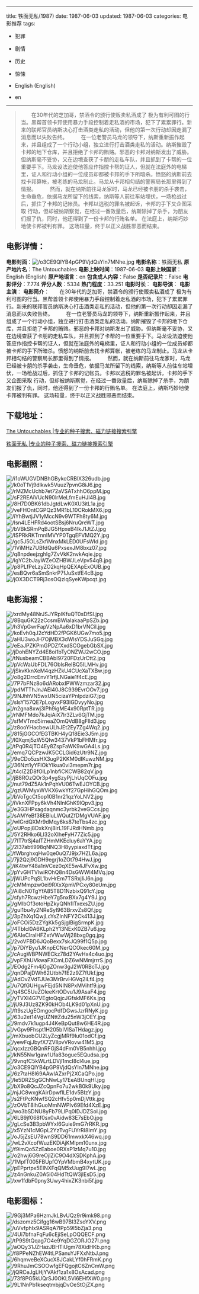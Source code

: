 
---
title: 铁面无私(1987)
date: 1987-06-03
updated: 1987-06-03
categories: 电影推荐
tags:
- 犯罪
- 剧情
- 历史
- 惊悚

- English (English)
- en
---


> 　　在30年代的芝加哥，禁酒令的颁行使贩卖私酒成了 极为有利可图的行当。黑帮首领卡邦使用暴力手段控制着走私酒的市场，犯下了累累罪行。新来的联邦官员纳斯决心打击酒类走私的活动，但他的第一次行动却因走漏了消息而以失败告终。  　　 在一位老警员马龙的领导下，纳斯重新振作起来，并且组成了一个行动小组，独立进行打击酒类走私的活动。纳斯摧毁了卡邦的地下仓库，并且拒绝了卡邦的贿赂。邪恶的卡邦对纳斯发出了威胁。但纳斯毫不妥协，又在边境查获了卡朋的走私车队，并且抓到了卡帮的一位重要手下。马龙设法迫使他答应作指控卡帮的证人，但就在法庭外的电梯里，证人和行动小组的一位成员却都被卡邦的手下所暗杀。愤怒的纳斯前去找卡邦算帐，被老练的马龙制止。马龙从卡邦相勾结的警察局长那里得到了情报。  　　 然而，就在纳斯前往马龙家时，马龙已经被卡朋的杀手袭击，生命垂危，依据马龙所留下的线索，纳斯等人前往车站埋伏，一场枪战过后，抓住了卡邦的记帐员。卡邦以逃税的罪名被起诉，卡邦的手下又企图采取 行动，但却被纳斯察觉，在经过一番效量后，纳斯除掉了杀手，为朋友们报了仇，同时，他还得到了一份卡邦的行贿名单。 在法庭上，纳斯巧妙地使卡邦被判有罪。 这场较量，终于以正义战胜邪恶而结束。　　

## **电影详情**：

**电影封面**：<img src="https://image.tmdb.org/t/p/w200/o3CE9QlYB4pGP9VjdQsYIn7MNhe.jpg" alt="/o3CE9QlYB4pGP9VjdQsYIn7MNhe.jpg" title="/o3CE9QlYB4pGP9VjdQsYIn7MNhe.jpg">
**电影名称**：铁面无私
**原产地片名**：The Untouchables
**电影上映时间**：1987-06-03
**电影上映国家**：English (English)
**原产地语言**：en
**包含成人内容**：False
**是否纪录片**：False
**电影评分**：7.774
**评分人数**：5334
**热门程度**：33.251
**电影时长**：
**电影导演**：
**电影主演**：
**电影简介**：　　在30年代的芝加哥，禁酒令的颁行使贩卖私酒成了 极为有利可图的行当。黑帮首领卡邦使用暴力手段控制着走私酒的市场，犯下了累累罪行。新来的联邦官员纳斯决心打击酒类走私的活动，但他的第一次行动却因走漏了消息而以失败告终。  　　 在一位老警员马龙的领导下，纳斯重新振作起来，并且组成了一个行动小组，独立进行打击酒类走私的活动。纳斯摧毁了卡邦的地下仓库，并且拒绝了卡邦的贿赂。邪恶的卡邦对纳斯发出了威胁。但纳斯毫不妥协，又在边境查获了卡朋的走私车队，并且抓到了卡帮的一位重要手下。马龙设法迫使他答应作指控卡帮的证人，但就在法庭外的电梯里，证人和行动小组的一位成员却都被卡邦的手下所暗杀。愤怒的纳斯前去找卡邦算帐，被老练的马龙制止。马龙从卡邦相勾结的警察局长那里得到了情报。  　　 然而，就在纳斯前往马龙家时，马龙已经被卡朋的杀手袭击，生命垂危，依据马龙所留下的线索，纳斯等人前往车站埋伏，一场枪战过后，抓住了卡邦的记帐员。卡邦以逃税的罪名被起诉，卡邦的手下又企图采取 行动，但却被纳斯察觉，在经过一番效量后，纳斯除掉了杀手，为朋友们报了仇，同时，他还得到了一份卡邦的行贿名单。 在法庭上，纳斯巧妙地使卡邦被判有罪。 这场较量，终于以正义战胜邪恶而结束。　　

## **下载地址**：
[The Untouchables |专业的种子搜索、磁力链接搜索引擎](https://movie.amd794.com:2083/?search=The%20Untouchables&ordering=&mode=match_phrase&page_size=10&page=1)

[铁面无私 |专业的种子搜索、磁力链接搜索引擎](https://movie.amd794.com:2083/?search=%E9%93%81%E9%9D%A2%E6%97%A0%E7%A7%81&ordering=&mode=match_phrase&page_size=10&page=1)
 

## **电影剧照**：
<img src="https://image.tmdb.org/t/p/original/i1oWUGVDNBhGBykcCRBlX326udb.jpg" alt="/i1oWUGVDNBhGBykcCRBlX326udb.jpg" title="/i1oWUGVDNBhGBykcCRBlX326udb.jpg"><img src="https://image.tmdb.org/t/p/original/k0oT1Vj9dlkwk5Vuuz7pvnG8iJ6.jpg" alt="/k0oT1Vj9dlkwk5Vuuz7pvnG8iJ6.jpg" title="/k0oT1Vj9dlkwk5Vuuz7pvnG8iJ6.jpg"><img src="https://image.tmdb.org/t/p/original/rMZMcUchb7et72aVSATxhhO6ppM.jpg" alt="/rMZMcUchb7et72aVSATxhhO6ppM.jpg" title="/rMZMcUchb7et72aVSATxhhO6ppM.jpg"><img src="https://image.tmdb.org/t/p/original/sF2REAiVUcN90lrMeLfmEuHJl4B.jpg" alt="/sF2REAiVUcN90lrMeLfmEuHJl4B.jpg" title="/sF2REAiVUcN90lrMeLfmEuHJl4B.jpg"><img src="https://image.tmdb.org/t/p/original/8H7D0BK61dbJgtdLwK0XU3itL1a.jpg" alt="/8H7D0BK61dbJgtdLwK0XU3itL1a.jpg" title="/8H7D0BK61dbJgtdLwK0XU3itL1a.jpg"><img src="https://image.tmdb.org/t/p/original/veFHOntCGPQz3MR1bL10CRokMX6.jpg" alt="/veFHOntCGPQz3MR1bL10CRokMX6.jpg" title="/veFHOntCGPQz3MR1bL10CRokMX6.jpg"><img src="https://image.tmdb.org/t/p/original/iYhBwtjJV1yMccN9v9WTFh8ty6M.jpg" alt="/iYhBwtjJV1yMccN9v9WTFh8ty6M.jpg" title="/iYhBwtjJV1yMccN9v9WTFh8ty6M.jpg"><img src="https://image.tmdb.org/t/p/original/lsn4LEHFRd4ootSBsj6NruQreWT.jpg" alt="/lsn4LEHFRd4ootSBsj6NruQreWT.jpg" title="/lsn4LEHFRd4ootSBsj6NruQreWT.jpg"><img src="https://image.tmdb.org/t/p/original/bVBkSRmPqBJG5HpxeB4lkJ1JtZJ.jpg" alt="/bVBkSRmPqBJG5HpxeB4lkJ1JtZJ.jpg" title="/bVBkSRmPqBJG5HpxeB4lkJ1JtZJ.jpg"><img src="https://image.tmdb.org/t/p/original/lSPRkRKTrnnIMVYP0TgqEFVMQ2Y.jpg" alt="/lSPRkRKTrnnIMVYP0TgqEFVMQ2Y.jpg" title="/lSPRkRKTrnnIMVYP0TgqEFVMQ2Y.jpg"><img src="https://image.tmdb.org/t/p/original/gc5J5OLsZkfiMnxMkLED0UFsWId.jpg" alt="/gc5J5OLsZkfiMnxMkLED0UFsWId.jpg" title="/gc5J5OLsZkfiMnxMkLED0UFsWId.jpg"><img src="https://image.tmdb.org/t/p/original/1ViMHz7UBfdQu6PxsexJM8bxz07.jpg" alt="/1ViMHz7UBfdQu6PxsexJM8bxz07.jpg" title="/1ViMHz7UBfdQu6PxsexJM8bxz07.jpg"><img src="https://image.tmdb.org/t/p/original/q8npdeejzghIg7ZvVkK2nvkAqie.jpg" alt="/q8npdeejzghIg7ZvVkK2nvkAqie.jpg" title="/q8npdeejzghIg7ZvVkK2nvkAqie.jpg"><img src="https://image.tmdb.org/t/p/original/lgYC2bJayWZeOZHBWJLeVpv54qB.jpg" alt="/lgYC2bJayWZeOZHBWJLeVpv54qB.jpg" title="/lgYC2bJayWZeOZHBWJLeVpv54qB.jpg"><img src="https://image.tmdb.org/t/p/original/p8PLfPeLzyZO2kqHpQEXApExOUB.jpg" alt="/p8PLfPeLzyZO2kqHpQEXApExOUB.jpg" title="/p8PLfPeLzyZO2kqHpQEXApExOUB.jpg"><img src="https://image.tmdb.org/t/p/original/esBQvr6aSmSnkrP7fJuSxtfE4cB.jpg" alt="/esBQvr6aSmSnkrP7fJuSxtfE4cB.jpg" title="/esBQvr6aSmSnkrP7fJuSxtfE4cB.jpg"><img src="https://image.tmdb.org/t/p/original/jOX3DCT9Rj3osOQzlqSyeKWpcqt.jpg" alt="/jOX3DCT9Rj3osOQzlqSyeKWpcqt.jpg" title="/jOX3DCT9Rj3osOQzlqSyeKWpcqt.jpg">

## **电影海报**：
<img src="https://image.tmdb.org/t/p/original/xrdMy48NrJSJYRplKfuQT0sDfSI.jpg" alt="/xrdMy48NrJSJYRplKfuQT0sDfSI.jpg" title="/xrdMy48NrJSJYRplKfuQT0sDfSI.jpg"><img src="https://image.tmdb.org/t/p/original/8BquGK22zCcsmBWiaIakaaPpSZb.jpg" alt="/8BquGK22zCcsmBWiaIakaaPpSZb.jpg" title="/8BquGK22zCcsmBWiaIakaaPpSZb.jpg"><img src="https://image.tmdb.org/t/p/original/h3VpGwrFapVzNpAa6xD1brVNCil.jpg" alt="/h3VpGwrFapVzNpAa6xD1brVNCil.jpg" title="/h3VpGwrFapVzNpAa6xD1brVNCil.jpg"><img src="https://image.tmdb.org/t/p/original/koEvh0qJ2cYdHD2fPGK6UGw7mo5.jpg" alt="/koEvh0qJ2cYdHD2fPGK6UGw7mo5.jpg" title="/koEvh0qJ2cYdHD2fPGK6UGw7mo5.jpg"><img src="https://image.tmdb.org/t/p/original/aHU3woJH7OjMBX3dWlsYDSJuSGq.jpg" alt="/aHU3woJH7OjMBX3dWlsYDSJuSGq.jpg" title="/aHU3woJH7OjMBX3dWlsYDSJuSGq.jpg"><img src="https://image.tmdb.org/t/p/original/eEaJPZKPmGPDZfXxdSCOgebGbSX.jpg" alt="/eEaJPZKPmGPDZfXxdSCOgebGbSX.jpg" title="/eEaJPZKPmGPDZfXxdSCOgebGbSX.jpg"><img src="https://image.tmdb.org/t/p/original/jDohENYZd4E8oi1bTyONZWJ2wCO.jpg" alt="/jDohENYZd4E8oi1bTyONZWJ2wCO.jpg" title="/jDohENYZd4E8oi1bTyONZWJ2wCO.jpg"><img src="https://image.tmdb.org/t/p/original/tNusbeamCBBAbI9720FDzUrCtt2.jpg" alt="/tNusbeamCBBAbI9720FDzUrCtt2.jpg" title="/tNusbeamCBBAbI9720FDzUrCtt2.jpg"><img src="https://image.tmdb.org/t/p/original/pVcWaUbFDL76ObIsReIBQ5ILMHv.jpg" alt="/pVcWaUbFDL76ObIsReIBQ5ILMHv.jpg" title="/pVcWaUbFDL76ObIsReIBQ5ILMHv.jpg"><img src="https://image.tmdb.org/t/p/original/jSkvKknXeM4qzHZkU4CUcXaTXBw.jpg" alt="/jSkvKknXeM4qzHZkU4CUcXaTXBw.jpg" title="/jSkvKknXeM4qzHZkU4CUcXaTXBw.jpg"><img src="https://image.tmdb.org/t/p/original/o8g2DrrcEnvY1rfjLNGaie1f4cE.jpg" alt="/o8g2DrrcEnvY1rfjLNGaie1f4cE.jpg" title="/o8g2DrrcEnvY1rfjLNGaie1f4cE.jpg"><img src="https://image.tmdb.org/t/p/original/7P7bFNz8o6dARobxIPWWzmzar32.jpg" alt="/7P7bFNz8o6dARobxIPWWzmzar32.jpg" title="/7P7bFNz8o6dARobxIPWWzmzar32.jpg"><img src="https://image.tmdb.org/t/p/original/pdMTThJnJAEl40J8C939EvrOOv7.jpg" alt="/pdMTThJnJAEl40J8C939EvrOOv7.jpg" title="/pdMTThJnJAEl40J8C939EvrOOv7.jpg"><img src="https://image.tmdb.org/t/p/original/9NJhhVN5wxUN5cizaYPnIpdziG7.jpg" alt="/9NJhhVN5wxUN5cizaYPnIpdziG7.jpg" title="/9NJhhVN5wxUN5cizaYPnIpdziG7.jpg"><img src="https://image.tmdb.org/t/p/original/slsY157QE7pLogvxF93lGDvyyNo.jpg" alt="/slsY157QE7pLogvxF93lGDvyyNo.jpg" title="/slsY157QE7pLogvxF93lGDvyyNo.jpg"><img src="https://image.tmdb.org/t/p/original/n2gna8xwj3lPh9igME4x90RptTR.jpg" alt="/n2gna8xwj3lPh9igME4x90RptTR.jpg" title="/n2gna8xwj3lPh9igME4x90RptTR.jpg"><img src="https://image.tmdb.org/t/p/original/rNMFMdo7kJqiAiX7lr3ZLv6GjTM.jpg" alt="/rNMFMdo7kJqiAiX7lr3ZLv6GjTM.jpg" title="/rNMFMdo7kJqiAiX7lr3ZLv6GjTM.jpg"><img src="https://image.tmdb.org/t/p/original/sfMVTmd5irneaZOmQVdB8gFlId3.jpg" alt="/sfMVTmd5irneaZOmQVdB8gFlId3.jpg" title="/sfMVTmd5irneaZOmQVdB8gFlId3.jpg"><img src="https://image.tmdb.org/t/p/original/z8ooYHacbewULhJEt2Ey7Zg4Wq2.jpg" alt="/z8ooYHacbewULhJEt2Ey7Zg4Wq2.jpg" title="/z8ooYHacbewULhJEt2Ey7Zg4Wq2.jpg"><img src="https://image.tmdb.org/t/p/original/815jGGCOfEGTBKH4yQ18Eie3J5m.jpg" alt="/815jGGCOfEGTBKH4yQ18Eie3J5m.jpg" title="/815jGGCOfEGTBKH4yQ18Eie3J5m.jpg"><img src="https://image.tmdb.org/t/p/original/l0Xqmj5zW5QIw3437VkP1bFHMfr.jpg" alt="/l0Xqmj5zW5QIw3437VkP1bFHMfr.jpg" title="/l0Xqmj5zW5QIw3437VkP1bFHMfr.jpg"><img src="https://image.tmdb.org/t/p/original/tPq0R4jTO4Ey8ZspFaWK9wGA4Ls.jpg" alt="/tPq0R4jTO4Ey8ZspFaWK9wGA4Ls.jpg" title="/tPq0R4jTO4Ey8ZspFaWK9wGA4Ls.jpg"><img src="https://image.tmdb.org/t/p/original/emq7QCPzwJK5CCLGid6zUtr9NZ.jpg" alt="/emq7QCPzwJK5CCLGid6zUtr9NZ.jpg" title="/emq7QCPzwJK5CCLGid6zUtr9NZ.jpg"><img src="https://image.tmdb.org/t/p/original/9eCDo5zsHX3ugP2KKM0dIKuwzNM.jpg" alt="/9eCDo5zsHX3ugP2KKM0dIKuwzNM.jpg" title="/9eCDo5zsHX3ugP2KKM0dIKuwzNM.jpg"><img src="https://image.tmdb.org/t/p/original/36Nzt1yYFIOkYlkua0vi3mepm7r.jpg" alt="/36Nzt1yYFIOkYlkua0vi3mepm7r.jpg" title="/36Nzt1yYFIOkYlkua0vi3mepm7r.jpg"><img src="https://image.tmdb.org/t/p/original/t4clZ2D8fOILp1nbfiCKCWB82qV.jpg" alt="/t4clZ2D8fOILp1nbfiCKCWB82qV.jpg" title="/t4clZ2D8fOILp1nbfiCKCWB82qV.jpg"><img src="https://image.tmdb.org/t/p/original/jB8ROzQOr3p4ygSzyPjLhUqCOFu.jpg" alt="/jB8ROzQOr3p4ygSzyPjLhUqCOFu.jpg" title="/jB8ROzQOr3p4ygSzyPjLhUqCOFu.jpg"><img src="https://image.tmdb.org/t/p/original/nut79dZ5Ak1nPqhVU06TwEJOYCB.jpg" alt="/nut79dZ5Ak1nPqhVU06TwEJOYCB.jpg" title="/nut79dZ5Ak1nPqhVU06TwEJOYCB.jpg"><img src="https://image.tmdb.org/t/p/original/gzUWMyxWVKX6wkYf27GpHihGQOm.jpg" alt="/gzUWMyxWVKX6wkYf27GpHihGQOm.jpg" title="/gzUWMyxWVKX6wkYf27GpHihGQOm.jpg"><img src="https://image.tmdb.org/t/p/original/bVoTgcCt5op10B1nr21qzYoLNV2.jpg" alt="/bVoTgcCt5op10B1nr21qzYoLNV2.jpg" title="/bVoTgcCt5op10B1nr21qzYoLNV2.jpg"><img src="https://image.tmdb.org/t/p/original/iVknXFPpy6kVh4NlnlGhK9lQpv3.jpg" alt="/iVknXFPpy6kVh4NlnlGhK9lQpv3.jpg" title="/iVknXFPpy6kVh4NlnlGhK9lQpv3.jpg"><img src="https://image.tmdb.org/t/p/original/e3G3HPxagdaqnmc3yrbk2veGCcs.jpg" alt="/e3G3HPxagdaqnmc3yrbk2veGCcs.jpg" title="/e3G3HPxagdaqnmc3yrbk2veGCcs.jpg"><img src="https://image.tmdb.org/t/p/original/sAMYeBf38EBIuLWQutZfDMgVUAF.jpg" alt="/sAMYeBf38EBIuLWQutZfDMgVUAF.jpg" title="/sAMYeBf38EBIuLWQutZfDMgVUAF.jpg"><img src="https://image.tmdb.org/t/p/original/wIGrdQXMr9dMqy6ks87teTbs4zc.jpg" alt="/wIGrdQXMr9dMqy6ks87teTbs4zc.jpg" title="/wIGrdQXMr9dMqy6ks87teTbs4zc.jpg"><img src="https://image.tmdb.org/t/p/original/oUPopj8DxkXnj8irL19FJRdHNmb.jpg" alt="/oUPopj8DxkXnj8irL19FJRdHNmb.jpg" title="/oUPopj8DxkXnj8irL19FJRdHNmb.jpg"><img src="https://image.tmdb.org/t/p/original/5Y2RHko6LI32oXIheFyH77Zic5.jpg" alt="/5Y2RHko6LI32oXIheFyH77Zic5.jpg" title="/5Y2RHko6LI32oXIheFyH77Zic5.jpg"><img src="https://image.tmdb.org/t/p/original/7IT7trSj4aITZHmMKEcIuy6aYYA.jpg" alt="/7IT7trSj4aITZHmMKEcIuy6aYYA.jpg" title="/7IT7trSj4aITZHmMKEcIuy6aYYA.jpg"><img src="https://image.tmdb.org/t/p/original/2l37abtl998qNNQ3H8yypiaxdTf.jpg" alt="/2l37abtl998qNNQ3H8yypiaxdTf.jpg" title="/2l37abtl998qNNQ3H8yypiaxdTf.jpg"><img src="https://image.tmdb.org/t/p/original/fWbrghxqHw0qe0uQ7J9jx7HZL6a.jpg" alt="/fWbrghxqHw0qe0uQ7J9jx7HZL6a.jpg" title="/fWbrghxqHw0qe0uQ7J9jx7HZL6a.jpg"><img src="https://image.tmdb.org/t/p/original/7ji2Qzj9GDH9egrj1oZOt794HwJ.jpg" alt="/7ji2Qzj9GDH9egrj1oZOt794HwJ.jpg" title="/7ji2Qzj9GDH9egrj1oZOt794HwJ.jpg"><img src="https://image.tmdb.org/t/p/original/iK4twY48a1nVCez0qXE5w4JFvXw.jpg" alt="/iK4twY48a1nVCez0qXE5w4JFvXw.jpg" title="/iK4twY48a1nVCez0qXE5w4JFvXw.jpg"><img src="https://image.tmdb.org/t/p/original/pYvGHTVlwiROhQ8n4DsGWWl4MVq.jpg" alt="/pYvGHTVlwiROhQ8n4DsGWWl4MVq.jpg" title="/pYvGHTVlwiROhQ8n4DsGWWl4MVq.jpg"><img src="https://image.tmdb.org/t/p/original/jWUPcPqSL1bvHrEm7TSRxjIiJ6n.jpg" alt="/jWUPcPqSL1bvHrEm7TSRxjIiJ6n.jpg" title="/jWUPcPqSL1bvHrEm7TSRxjIiJ6n.jpg"><img src="https://image.tmdb.org/t/p/original/cMMmpzw0ei9RXxXpmVPCxy80eUm.jpg" alt="/cMMmpzw0ei9RXxXpmVPCxy80eUm.jpg" title="/cMMmpzw0ei9RXxXpmVPCxy80eUm.jpg"><img src="https://image.tmdb.org/t/p/original/Ai8cN0TgYfA85T8D1NzbixQ91cY.jpg" alt="/Ai8cN0TgYfA85T8D1NzbixQ91cY.jpg" title="/Ai8cN0TgYfA85T8D1NzbixQ91cY.jpg"><img src="https://image.tmdb.org/t/p/original/sfyh7RcwzHbeY7g5nxBXx7g4Y9J.jpg" alt="/sfyh7RcwzHbeY7g5nxBXx7g4Y9J.jpg" title="/sfyh7RcwzHbeY7g5nxBXx7g4Y9J.jpg"><img src="https://image.tmdb.org/t/p/original/gMIbOf3otoHpZkyQNh1ITxexsZU.jpg" alt="/gMIbOf3otoHpZkyQNh1ITxexsZU.jpg" title="/gMIbOf3otoHpZkyQNh1ITxexsZU.jpg"><img src="https://image.tmdb.org/t/p/original/gui1bu4y2NReSyI963BrxvZs8Qf.jpg" alt="/gui1bu4y2NReSyI963BrxvZs8Qf.jpg" title="/gui1bu4y2NReSyI963BrxvZs8Qf.jpg"><img src="https://image.tmdb.org/t/p/original/3pZhXq1QwjLcYsZInNFY2Ck413J.jpg" alt="/3pZhXq1QwjLcYsZInNFY2Ck413J.jpg" title="/3pZhXq1QwjLcYsZInNFY2Ck413J.jpg"><img src="https://image.tmdb.org/t/p/original/oFCOi5DzZYgKk5gSjglBigSrmpK.jpg" alt="/oFCOi5DzZYgKk5gSjglBigSrmpK.jpg" title="/oFCOi5DzZYgKk5gSjglBigSrmpK.jpg"><img src="https://image.tmdb.org/t/p/original/4TbIcl0A6KLph2Y13NExK0ZB7u6.jpg" alt="/4TbIcl0A6KLph2Y13NExK0ZB7u6.jpg" title="/4TbIcl0A6KLph2Y13NExK0ZB7u6.jpg"><img src="https://image.tmdb.org/t/p/original/6AIeClralHFZxtVWwWj28bxg0gq.jpg" alt="/6AIeClralHFZxtVWwWj28bxg0gq.jpg" title="/6AIeClralHFZxtVWwWj28bxg0gq.jpg"><img src="https://image.tmdb.org/t/p/original/2voVFBD6JQoBexx7skJQ99f1Q5p.jpg" alt="/2voVFBD6JQoBexx7skJQ99f1Q5p.jpg" title="/2voVFBD6JQoBexx7skJQ99f1Q5p.jpg"><img src="https://image.tmdb.org/t/p/original/p7DiYByu1JKnpECNerQCOkec60M.jpg" alt="/p7DiYByu1JKnpECNerQCOkec60M.jpg" title="/p7DiYByu1JKnpECNerQCOkec60M.jpg"><img src="https://image.tmdb.org/t/p/original/cAugWBPNWECkz78d2YAvHx4c4uo.jpg" alt="/cAugWBPNWECkz78d2YAvHx4c4uo.jpg" title="/cAugWBPNWECkz78d2YAvHx4c4uo.jpg"><img src="https://image.tmdb.org/t/p/original/vpFXhUVkwaFXCmLDZ6wNMmjrrrS.jpg" alt="/vpFXhUVkwaFXCmLDZ6wNMmjrrrS.jpg" title="/vpFXhUVkwaFXCmLDZ6wNMmjrrrS.jpg"><img src="https://image.tmdb.org/t/p/original/EOdg2Fm4jOgZOnw3gJ2W0RBcTJ.jpg" alt="/EOdg2Fm4jOgZOnw3gJ2W0RBcTJ.jpg" title="/EOdg2Fm4jOgZOnw3gJ2W0RBcTJ.jpg"><img src="https://image.tmdb.org/t/p/original/qnDPajDWh62Utbh7fE2z9Z7fUkf.jpg" alt="/qnDPajDWh62Utbh7fE2z9Z7fUkf.jpg" title="/qnDPajDWh62Utbh7fE2z9Z7fUkf.jpg"><img src="https://image.tmdb.org/t/p/original/AdOvZVdTJUe3MrBrvHGVq2iLf4.jpg" alt="/AdOvZVdTJUe3MrBrvHGVq2iLf4.jpg" title="/AdOvZVdTJUe3MrBrvHGVq2iLf4.jpg"><img src="https://image.tmdb.org/t/p/original/u7QfGUHgwFEjd5NIN8PxMVihtf9.jpg" alt="/u7QfGUHgwFEjd5NIN8PxMVihtf9.jpg" title="/u7QfGUHgwFEjd5NIN8PxMVihtf9.jpg"><img src="https://image.tmdb.org/t/p/original/q4SC5UuZOleeKrtODvu1J9AsaF4.jpg" alt="/q4SC5UuZOleeKrtODvu1J9AsaF4.jpg" title="/q4SC5UuZOleeKrtODvu1J9AsaF4.jpg"><img src="https://image.tmdb.org/t/p/original/yTVXI4G7VEgtoQqjcJGfskMF6Ks.jpg" alt="/yTVXI4G7VEgtoQqjcJGfskMF6Ks.jpg" title="/yTVXI4G7VEgtoQqjcJGfskMF6Ks.jpg"><img src="https://image.tmdb.org/t/p/original/jU9J3Uz8ZK90kHOb4LK9d01pXnU.jpg" alt="/jU9J3Uz8ZK90kHOb4LK9d01pXnU.jpg" title="/jU9J3Uz8ZK90kHOb4LK9d01pXnU.jpg"><img src="https://image.tmdb.org/t/p/original/ft9szUgEOmgocPdfDGwsJzrRNyK.jpg" alt="/ft9szUgEOmgocPdfDGwsJzrRNyK.jpg" title="/ft9szUgEOmgocPdfDGwsJzrRNyK.jpg"><img src="https://image.tmdb.org/t/p/original/63u2et14VgUZNttZdu25nW3jOEY.jpg" alt="/63u2et14VgUZNttZdu25nW3jOEY.jpg" title="/63u2et14VgUZNttZdu25nW3jOEY.jpg"><img src="https://image.tmdb.org/t/p/original/9mdv7k1ugp4J4KeBpQut8w6HE4R.jpg" alt="/9mdv7k1ugp4J4KeBpQut8w6HE4R.jpg" title="/9mdv7k1ugp4J4KeBpQut8w6HE4R.jpg"><img src="https://image.tmdb.org/t/p/original/vGpv9Fhspt1H205bIVISaTHdagz.jpg" alt="/vGpv9Fhspt1H205bIVISaTHdagz.jpg" title="/vGpv9Fhspt1H205bIVISaTHdagz.jpg"><img src="https://image.tmdb.org/t/p/original/mXbuobCU2LyZcgjMRf9Iu01odCf.jpg" alt="/mXbuobCU2LyZcgjMRf9Iu01odCf.jpg" title="/mXbuobCU2LyZcgjMRf9Iu01odCf.jpg"><img src="https://image.tmdb.org/t/p/original/yewFqjJbyfX7ZVIIpvVRovw41M5.jpg" alt="/yewFqjJbyfX7ZVIIpvVRovw41M5.jpg" title="/yewFqjJbyfX7ZVIIpvVRovw41M5.jpg"><img src="https://image.tmdb.org/t/p/original/qcxIzzGBQnRFGjS4dFm0VB5nhhI.jpg" alt="/qcxIzzGBQnRFGjS4dFm0VB5nhhI.jpg" title="/qcxIzzGBQnRFGjS4dFm0VB5nhhI.jpg"><img src="https://image.tmdb.org/t/p/original/kN55Nw1gaw1Ufa83ogue5EQudsa.jpg" alt="/kN55Nw1gaw1Ufa83ogue5EQudsa.jpg" title="/kN55Nw1gaw1Ufa83ogue5EQudsa.jpg"><img src="https://image.tmdb.org/t/p/original/9vnqfC5kWLrtLDVjl1mcI8cl4ue.jpg" alt="/9vnqfC5kWLrtLDVjl1mcI8cl4ue.jpg" title="/9vnqfC5kWLrtLDVjl1mcI8cl4ue.jpg"><img src="https://image.tmdb.org/t/p/original/o3CE9QlYB4pGP9VjdQsYIn7MNhe.jpg" alt="/o3CE9QlYB4pGP9VjdQsYIn7MNhe.jpg" title="/o3CE9QlYB4pGP9VjdQsYIn7MNhe.jpg"><img src="https://image.tmdb.org/t/p/original/6z7taH8l69AAwIAZxrPj2XCaQPo.jpg" alt="/6z7taH8l69AAwIAZxrPj2XCaQPo.jpg" title="/6z7taH8l69AAwIAZxrPj2XCaQPo.jpg"><img src="https://image.tmdb.org/t/p/original/le5DRZSgGChNwLy17EeABUnqHl.jpg" alt="/le5DRZSgGChNwLy17EeABUnqHl.jpg" title="/le5DRZSgGChNwLy17EeABUnqHl.jpg"><img src="https://image.tmdb.org/t/p/original/bX9o8QcJZcQpnFo7u2wkB0k9Uky.jpg" alt="/bX9o8QcJZcQpnFo7u2wkB0k9Uky.jpg" title="/bX9o8QcJZcQpnFo7u2wkB0k9Uky.jpg"><img src="https://image.tmdb.org/t/p/original/njJC8wxgKAirDpwflLE1dv5BIzY.jpg" alt="/njJC8wxgKAirDpwflLE1dv5BIzY.jpg" title="/njJC8wxgKAirDpwflLE1dv5BIzY.jpg"><img src="https://image.tmdb.org/t/p/original/s2FtPcKNwfSQ2cHfv5p0mDjVttk.jpg" alt="/s2FtPcKNwfSQ2cHfv5p0mDjVttk.jpg" title="/s2FtPcKNwfSQ2cHfv5p0mDjVttk.jpg"><img src="https://image.tmdb.org/t/p/original/zOVbT8lhGuoMmNWPIv69Efd4XzE.jpg" alt="/zOVbT8lhGuoMmNWPIv69Efd4XzE.jpg" title="/zOVbT8lhGuoMmNWPIv69Efd4XzE.jpg"><img src="https://image.tmdb.org/t/p/original/wo3bSDNU8yFb79LlPq0IDJDZSoI.jpg" alt="/wo3bSDNU8yFb79LlPq0IDJDZSoI.jpg" title="/wo3bSDNU8yFb79LlPq0IDJDZSoI.jpg"><img src="https://image.tmdb.org/t/p/original/6LB9jf068f0sx0vAidw83E7sEbO.jpg" alt="/6LB9jf068f0sx0vAidw83E7sEbO.jpg" title="/6LB9jf068f0sx0vAidw83E7sEbO.jpg"><img src="https://image.tmdb.org/t/p/original/gLcSe3B3pbWYxI6Guie9mG7rRKR.jpg" alt="/gLcSe3B3pbWYxI6Guie9mG7rRKR.jpg" title="/gLcSe3B3pbWYxI6Guie9mG7rRKR.jpg"><img src="https://image.tmdb.org/t/p/original/x5YzN1cMGpL2YzTvgFUYrRI8lmY.jpg" alt="/x5YzN1cMGpL2YzTvgFUYrRI8lmY.jpg" title="/x5YzN1cMGpL2YzTvgFUYrRI8lmY.jpg"><img src="https://image.tmdb.org/t/p/original/oJ5jZsEU78wnS9DD61mwxkX46wq.jpg" alt="/oJ5jZsEU78wnS9DD61mwxkX46wq.jpg" title="/oJ5jZsEU78wnS9DD61mwxkX46wq.jpg"><img src="https://image.tmdb.org/t/p/original/wL2vXcofWuzEKDiAjKMIpm10unx.jpg" alt="/wL2vXcofWuzEKDiAjKMIpm10unx.jpg" title="/wL2vXcofWuzEKDiAjKMIpm10unx.jpg"><img src="https://image.tmdb.org/t/p/original/f9imQo5ZzEaboe0RXsP1zMq7u10.jpg" alt="/f9imQo5ZzEaboe0RXsP1zMq7u10.jpg" title="/f9imQo5ZzEaboe0RXsP1zMq7u10.jpg"><img src="https://image.tmdb.org/t/p/original/o2hwj6G9reOjlZiC9O4dXSDKphA.jpg" alt="/o2hwj6G9reOjlZiC9O4dXSDKphA.jpg" title="/o2hwj6G9reOjlZiC9O4dXSDKphA.jpg"><img src="https://image.tmdb.org/t/p/original/1MpfT005FBUpfOYpVMbmB4xytUK.jpg" alt="/1MpfT005FBUpfOYpVMbmB4xytUK.jpg" title="/1MpfT005FBUpfOYpVMbmB4xytUK.jpg"><img src="https://image.tmdb.org/t/p/original/pEPprtpx5EINXFqQM5xUug9I7wL.jpg" alt="/pEPprtpx5EINXFqQM5xUug9I7wL.jpg" title="/pEPprtpx5EINXFqQM5xUug9I7wL.jpg"><img src="https://image.tmdb.org/t/p/original/z4nGnkuZ0A5i04HdTtQW3jlEsD5.jpg" alt="/z4nGnkuZ0A5i04HdTtQW3jlEsD5.jpg" title="/z4nGnkuZ0A5i04HdTtQW3jlEsD5.jpg"><img src="https://image.tmdb.org/t/p/original/xw1fdbF0pny3Uwy4hixZK3nbi5f.jpg" alt="/xw1fdbF0pny3Uwy4hixZK3nbi5f.jpg" title="/xw1fdbF0pny3Uwy4hixZK3nbi5f.jpg">

## **电影图标**：
<img src="https://image.tmdb.org/t/p/original/9Gj3MPa6HzmJkLBvUQz9r9imk98.png" alt="/9Gj3MPa6HzmJkLBvUQz9r9imk98.png" title="/9Gj3MPa6HzmJkLBvUQz9r9imk98.png"><img src="https://image.tmdb.org/t/p/original/dszomz5Cifgg16wB97BI3ZsoYXV.png" alt="/dszomz5Cifgg16wB97BI3ZsoYXV.png" title="/dszomz5Cifgg16wB97BI3ZsoYXV.png"><img src="https://image.tmdb.org/t/p/original/uVvfphIx9ASRqA7lPp59I5bZja3.png" alt="/uVvfphIx9ASRqA7lPp59I5bZja3.png" title="/uVvfphIx9ASRqA7lPp59I5bZja3.png"><img src="https://image.tmdb.org/t/p/original/4Ui7bfnaFqFu6cEjiSeLpOQQECF.png" alt="/4Ui7bfnaFqFu6cEjiSeLpOQQECF.png" title="/4Ui7bfnaFqFu6cEjiSeLpOQQECF.png"><img src="https://image.tmdb.org/t/p/original/tP9S9tQqag7O4e9YqDGZORJO27I.png" alt="/tP9S9tQqag7O4e9YqDGZORJO27I.png" title="/tP9S9tQqag7O4e9YqDGZORJO27I.png"><img src="https://image.tmdb.org/t/p/original/aOQy31JZHazJBHTiUgm78XidHKb.png" alt="/aOQy31JZHazJBHTiUgm78XidHKb.png" title="/aOQy31JZHazJBHTiUgm78XidHKb.png"><img src="https://image.tmdb.org/t/p/original/f8PPeNZhEW4tLPSanuYJFXxNtbJ.png" alt="/f8PPeNZhEW4tLPSanuYJFXxNtbJ.png" title="/f8PPeNZhEW4tLPSanuYJFXxNtbJ.png"><img src="https://image.tmdb.org/t/p/original/6hqmveBeXCucX8JCakLYf0hFRmK.png" alt="/6hqmveBeXCucX8JCakLYf0hFRmK.png" title="/6hqmveBeXCucX8JCakLYf0hFRmK.png"><img src="https://image.tmdb.org/t/p/original/9RhuJmCSOOwfgEFQgojtC6ZnCmW.png" alt="/9RhuJmCSOOwfgEFQgojtC6ZnCmW.png" title="/9RhuJmCSOOwfgEFQgojtC6ZnCmW.png"><img src="https://image.tmdb.org/t/p/original/jQRCeJgLHjYVAkf1za1x8OsAcad.png" alt="/jQRCeJgLHjYVAkf1za1x8OsAcad.png" title="/jQRCeJgLHjYVAkf1za1x8OsAcad.png"><img src="https://image.tmdb.org/t/p/original/73f8PG5kUQrSJ0OKL5Vi6EHfXW0.png" alt="/73f8PG5kUQrSJ0OKL5Vi6EHfXW0.png" title="/73f8PG5kUQrSJ0OKL5Vi6EHfXW0.png"><img src="https://image.tmdb.org/t/p/original/9L1NnPb1kseqtmbjqDvOeStOjZX.png" alt="/9L1NnPb1kseqtmbjqDvOeStOjZX.png" title="/9L1NnPb1kseqtmbjqDvOeStOjZX.png">
